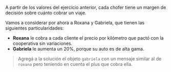 A partir de los valores del ejercicio anterior, cada chofer tiene un margen de decisión sobre cuánto cobrar un viaje. 

Vamos a considerar por ahora a Roxana y Gabriela, que tienen las siguientes particularidades:

- **Roxana** le cobra a cada cliente el precio por kilómetro que pactó con la cooperativa sin variaciones.
- **Gabriela** le aumenta un 20%, porque su auto es de alta gama.

> Agregá a la solución el objeto `gabriela` con un mensaje similar al de `roxana` pero teniendo en cuenta el plus que cobra ella.